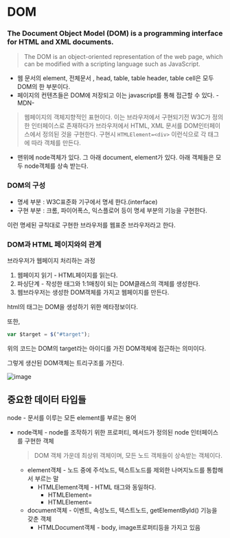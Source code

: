 # DOM

### The Document Object Model (DOM) is a programming interface for HTML and XML documents. 

> The DOM is an object-oriented representation of the web page, which can be modified with a scripting language such as JavaScript.

- 웹 문서의 element, 전체문서 , head, table, table header, table cell은 모두 DOM의 한 부분이다. 
- 페이지의 컨텐츠들은 DOM에 저장되고 이는 javascript를 통해 접근할 수 있다. - MDN-

> 웹페이지의 객체지향적인 표현이다. 이는 브라우저에서 구현되기전 W3C가 정의한 인터페이스로 존재하다가 브라우저에서 HTML, XML 문서를 DOM인터페이스에서 정의된 것을 구현한다. 구현시 ```HTMLElement=<div>``` 이런식으로 각 태그에 따라 객체를 만든다. 

- 맨위에 node객체가 있다. 그 아래 document, element가 있다. 아래 객체들은 모두 node객체를 상속 받는다. 



### DOM의 구성

- 명세 부분 :  W3C표준화 기구에서 명세 한다.(interface)
- 구현 부분 : 크롬, 파이어폭스, 익스플로어 등이 명세 부분의 기능을 구현한다. 

이런 명세된 규칙대로 구현한 브라우저를 웹표준 브라우저라고 한다.



### DOM과 HTML 페이지와의 관계

브라우저가 웹페이지 처리하는 과정

1. 웹페이지 읽기 - HTML페이지를 읽는다.
2. 파싱단계 - 작성한 태그와 1:1매칭이 되는 DOM클래스의 객체를 생성한다.
3. 웹브라우저는 생성한 DOM객체를 가지고 웹페이지를 만든다.

html의 태그는 DOM을 생성하기 위한 메타정보이다.

또한,

```javascript
var $target = $("#target");		
```

위의 코드는 DOM의 target라는 아이디를 가진 DOM객체에 접근하는 의미이다. 

그렇게 생산된 DOM객체는 트리구조를 가진다.

![image](https://upload.wikimedia.org/wikipedia/commons/thumb/5/5a/DOM-model.svg/500px-DOM-model.svg.png)



## 중요한 데이터 타입들

node - 문서를 이루는 모든 element를 부르는 용어

- node객체 - node를 조작하기 위한 프로퍼티, 메서드가 정의된 node 인터페이스를 구현한 객체
  > DOM 객체 가운데 최상위 객체이며, 모든 노드 객체들이 상속받는 객체이다.

  - element객체 - 노드 중에 주석노드, 텍스트노드를 제외한 나머지노드를 통합해서 부르는 말
    - HTMLElement객체 - HTML 태그와 동일하다.
      - HTMLElement=<body>
      - HTMLElement=<a>
  - document객체 - 이벤트, 속성노드, 텍스트노드, getElementById() 기능을 갖춘 객체
    - HTMLDocument객체  - body, image프로퍼티등을 가지고 있음